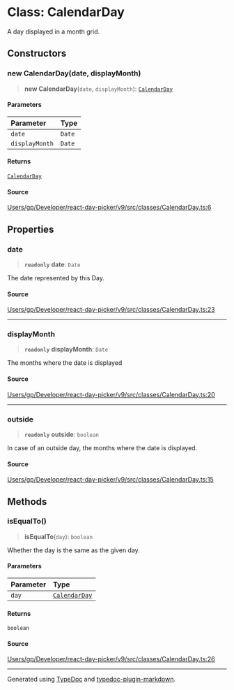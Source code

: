 # Class: CalendarDay

A day displayed in a month grid.

## Constructors

### new CalendarDay(date, displayMonth)

> **new CalendarDay**(`date`, `displayMonth`): [`CalendarDay`](/api/classes/CalendarDay.md)

#### Parameters

| Parameter | Type |
| :------ | :------ |
| `date` | `Date` |
| `displayMonth` | `Date` |

#### Returns

[`CalendarDay`](/api/classes/CalendarDay.md)

#### Source

[Users/gp/Developer/react-day-picker/v9/src/classes/CalendarDay.ts:6](https://github.com/gpbl/react-day-picker/blob/005599683/src/classes/CalendarDay.ts#L6)

## Properties

### date

> **`readonly`** **date**: `Date`

The date represented by this Day.

#### Source

[Users/gp/Developer/react-day-picker/v9/src/classes/CalendarDay.ts:23](https://github.com/gpbl/react-day-picker/blob/005599683/src/classes/CalendarDay.ts#L23)

***

### displayMonth

> **`readonly`** **displayMonth**: `Date`

The months where the date is displayed

#### Source

[Users/gp/Developer/react-day-picker/v9/src/classes/CalendarDay.ts:20](https://github.com/gpbl/react-day-picker/blob/005599683/src/classes/CalendarDay.ts#L20)

***

### outside

> **`readonly`** **outside**: `boolean`

In case of an outside day, the months where the date is displayed.

#### Source

[Users/gp/Developer/react-day-picker/v9/src/classes/CalendarDay.ts:15](https://github.com/gpbl/react-day-picker/blob/005599683/src/classes/CalendarDay.ts#L15)

## Methods

### isEqualTo()

> **isEqualTo**(`day`): `boolean`

Whether the day is the same as the given day.

#### Parameters

| Parameter | Type |
| :------ | :------ |
| `day` | [`CalendarDay`](/api/classes/CalendarDay.md) |

#### Returns

`boolean`

#### Source

[Users/gp/Developer/react-day-picker/v9/src/classes/CalendarDay.ts:26](https://github.com/gpbl/react-day-picker/blob/005599683/src/classes/CalendarDay.ts#L26)

***

Generated using [TypeDoc](https://typedoc.org) and [typedoc-plugin-markdown](https://typedoc-plugin-markdown.org).

